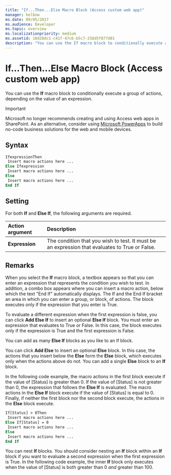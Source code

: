 ```yaml
---
title: "If...Then...Else Macro Block (Access custom web app)"
manager: kelbow
ms.date: 09/05/2017
ms.audience: Developer
ms.topic: overview
ms.localizationpriority: medium
ms.assetid: 18d28dc1-c41f-47c6-b5c7-258d5f877d01
description: "You can use the If macro block to conditionally execute a group of actions, depending on the value of an expression."
---
```


# If...Then...Else Macro Block (Access custom web app)

You can use the **If** macro block to conditionally execute a group of actions, depending on the value of an expression.
  
> [!IMPORTANT]
> Microsoft no longer recommends creating and using Access web apps in SharePoint. As an alternative, consider using [Microsoft PowerApps](https://powerapps.microsoft.com/) to build no-code business solutions for the web and mobile devices.
  
## Syntax

```vb
IfexpressionThen 
 Insert macro actions here ... 
Else Ifexpression  
 Insert macro actions here ... 
Else 
 Insert macro actions here ... 
End If
```

## Setting

For both **If** and **Else If**, the following arguments are required.
  
|**Action argument**|**Description**|
|:-----|:-----|
|**Expression** <br/> |The condition that you wish to test. It must be an expression that evaluates to True or False.  <br/> |

## Remarks

When you select the **If** macro block, a textbox appears so that you can enter an expression that represents the condition you wish to test. In addition, a combo box appears where you can insert a macro action, below which the text "End If" automatically displays. The If and the End If bracket an area in which you can enter a group, or block, of actions. The block executes only if the expression that you enter is True.
  
To evaluate a different expression when the first expression is false, you can click **Add Else If** to insert an optional **Else If** block. You must enter an expression that evaluates to True or False. In this case, the block executes only if the expression is True and the first expression is False.
  
You can add as many **Else If** blocks as you like to an If block.
  
You can click **Add Else** to insert an optional **Else** block. In this case, the actions that you insert below the **Else** form the **Else** block, which executes only when the actions above do not. You can add a single **Else** block to an **If** block.
  
In the following code example, the macro actions in the first block execute if the value of [Status] is greater than 0. If the value of [Status] is not greater than 0, the expression that follows the **Else If** is evaluated. The macro actions in the **Else If** block execute if the value of [Status] is equal to 0. Finally, if neither the first block nor the second block execute, the actions in the **Else** block execute.
  
```vb
If[Status] > 0Then 
 Insert macro actions here ... 
Else If[Status] = 0  
 Insert macro actions here ... 
Else 
 Insert macro actions here ... 
End If
```

You can nest **If** blocks. You should consider nesting an **If** block within an **If** block if you want to evaluate a second expression when the first expression is True. In the following code example, the inner **If** block only executes when the value of [Status] is both greater than 0 *and* greater than 100.
  